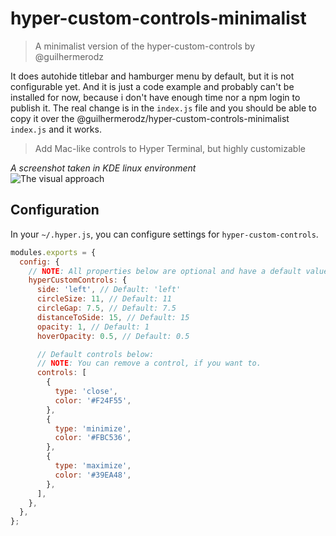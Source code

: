 # hyper-custom-controls-minimalist

> A minimalist version of the hyper-custom-controls by @guilhermerodz

It does autohide titlebar and hamburger menu by default, but it is not configurable yet.
And it is just a code example and probably can't be installed for now, because i don't have enough time nor a npm login to publish it.
The real change is in the `index.js` file and you should be able to copy it over the @guilhermerodz/hyper-custom-controls-minimalist `index.js` and it works.

> Add Mac-like controls to Hyper Terminal, but highly customizable

*A screenshot taken in KDE linux environment* \
![The visual approach](https://raw.githubusercontent.com/Firespindash/hyper-custom-controls-minimalist/master/media/result.png)

## Configuration

In your `~/.hyper.js`, you can configure settings for `hyper-custom-controls`.

```js
modules.exports = {
  config: {
    // NOTE: All properties below are optional and have a default value.
    hyperCustomControls: {
      side: 'left', // Default: 'left'
      circleSize: 11, // Default: 11
      circleGap: 7.5, // Default: 7.5
      distanceToSide: 15, // Default: 15
      opacity: 1, // Default: 1
      hoverOpacity: 0.5, // Default: 0.5

      // Default controls below:
      // NOTE: You can remove a control, if you want to.
      controls: [
        {
          type: 'close',
          color: '#F24F55',
        },
        {
          type: 'minimize',
          color: '#FBC536',
        },
        {
          type: 'maximize',
          color: '#39EA48',
        },
      ],
    },
  },
};
```
